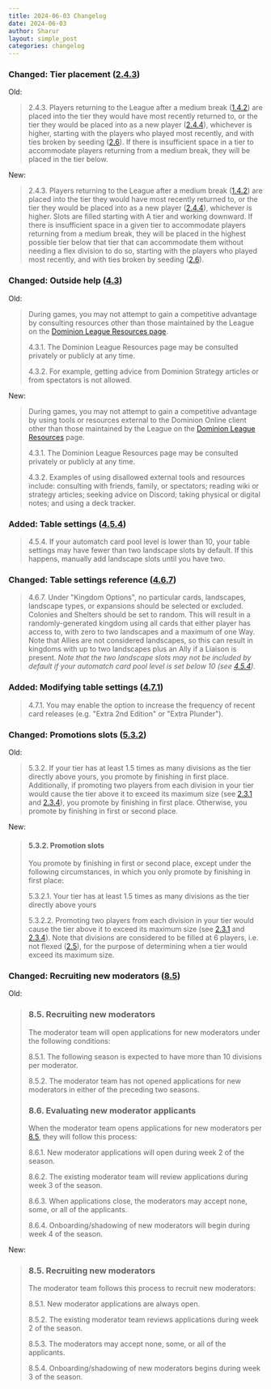 ```yaml
---
title: 2024-06-03 Changelog
date: 2024-06-03
author: Sharur
layout: simple_post
categories: changelog
---
```

### Changed: Tier placement ([2.4.3](/rules#2.4.3))

Old:
> 2.4.3. Players returning to the League after a medium break ([1.4.2](/rules#1.4.2)) are placed into the tier they would have most recently returned to, or the tier they would be placed into as a new player ([2.4.4](/rules#2.4.4)), whichever is higher, starting with the players who played most recently, and with ties broken by seeding ([2.6](/rules#2.6)). If there is insufficient space in a tier to accommodate players returning from a medium break, they will be placed in the tier below.

New:
> 2.4.3. Players returning to the League after a medium break ([1.4.2](/rules#1.4.2)) are placed into the tier they would have most recently returned to, or the tier they would be placed into as a new player ([2.4.4](/rules#2.4.4)), whichever is higher. Slots are filled starting with A tier and working downward. If there is insufficient space in a given tier to accommodate players returning from a medium break, they will be placed in the highest possible tier below that tier that can accommodate them without needing a flex division to do so, starting with the players who played most recently, and with ties broken by seeding ([2.6](/rules#2.6)).

### Changed: Outside help ([4.3](/rules#4.3))

Old:
> During games, you may not attempt to gain a competitive advantage by consulting resources other than those maintained by the League on the [Dominion League Resources page](/resources).
>
> <a name="4.3.1"></a>4.3.1. The Dominion League Resources page may be consulted privately or publicly at any time.
>
> <a name="4.3.2"></a>4.3.2. For example, getting advice from Dominion Strategy articles or from spectators is not allowed.

New:
> During games, you may not attempt to gain a competitive advantage by using tools or resources external to the Dominion Online client other than those maintained by the League on the [Dominion League Resources](/resources) page.
>
> 4.3.1. The Dominion League Resources page may be consulted privately or publicly at any time.
>
> 4.3.2. Examples of using disallowed external tools and resources include: consulting with friends, family, or spectators; reading wiki or strategy articles; seeking advice on Discord; taking physical or digital notes; and using a deck tracker.

### Added: Table settings ([4.5.4](/rules#4.5.4))

> 4.5.4. If your automatch card pool level is lower than 10, your table settings may have fewer than two landscape slots by default. If this happens, manually add landscape slots until you have two.

### Changed: Table settings reference ([4.6.7](/rules#4.6.7))

> 4.6.7. Under "Kingdom Options", no particular cards, landscapes, landscape types, or expansions should be selected or excluded. Colonies and Shelters should be set to random. This will result in a randomly-generated kingdom using all cards that either player has access to, with zero to two landscapes and a maximum of one Way. Note that Allies are not considered landscapes, so this can result in kingdoms with up to two landscapes plus an Ally if a Liaison is present. *Note that the two landscape slots may not be included by default if your automatch card pool level is set below 10 (see [4.5.4](/rules#4.5.4)).*

### Added: Modifying table settings ([4.7.1](/rules#4.7.1))

> 4.7.1. You may enable the option to increase the frequency of recent card releases (e.g. "Extra 2nd Edition" or "Extra Plunder").

### Changed: Promotions slots ([5.3.2](/rules#5.3.2))

Old:

> 5.3.2. If your tier has at least 1.5 times as many divisions as the tier directly above yours, you promote by finishing in first place. Additionally, if promoting two players from each division in your tier would cause the tier above it to exceed its maximum size (see [2.3.1](/rules#2.3.1) and [2.3.4](/rules#2.3.4)), you promote by finishing in first place. Otherwise, you promote by finishing in first or second place.

New:

> #### 5.3.2. Promotion slots
> 
> You promote by finishing in first or second place, except under the following circumstances, in which you only promote by finishing in first place:
> 
> 5.3.2.1. Your tier has at least 1.5 times as many divisions as the tier directly above yours
>
> 5.3.2.2. Promoting two players from each division in your tier would cause the tier above it to exceed its maximum size (see [2.3.1](/rules#2.3.1) and [2.3.4](/rules#2.3.4)). Note that divisions are considered to be filled at 6 players, i.e. not flexed ([2.5](/rules#2.5)), for the purpose of determining when a tier would exceed its maximum size.

### Changed: Recruiting new moderators ([8.5](/rules#8.5))

Old:

> ### 8.5. Recruiting new moderators
>
> The moderator team will open applications for new moderators under the following conditions:
>
> 8.5.1. The following season is expected to have more than 10 divisions per moderator.
>
> 8.5.2. The moderator team has not opened applications for new moderators in either of the preceding two seasons.
>
> ### 8.6. Evaluating new moderator applicants
>
> When the moderator team opens applications for new moderators per [8.5](#8.5), they will follow this process:
>
> 8.6.1. New moderator applications will open during week 2 of the season.
>
> 8.6.2. The existing moderator team will review applications during week 3 of the season.
>
> 8.6.3. When applications close, the moderators may accept none, some, or all of the applicants.
>
> 8.6.4. Onboarding/shadowing of new moderators will begin during week 4 of the season.

New:

> ### 8.5. Recruiting new moderators
> 
> The moderator team follows this process to recruit new moderators:
>
> 8.5.1. New moderator applications are always open.
>
> 8.5.2. The existing moderator team reviews applications during week 2 of the season.
>
> 8.5.3. The moderators may accept none, some, or all of the applicants.
>
> 8.5.4. Onboarding/shadowing of new moderators begins during week 3 of the season.